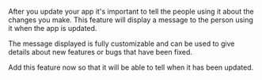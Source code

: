 After you update your app it's important to tell the people using it about the changes you make. This feature will display a message to the person using it when the app is updated.

The message displayed is fully customizable and can be used to give details about new features or bugs that have been fixed.

Add this feature now so that it will be able to tell when it has been updated.